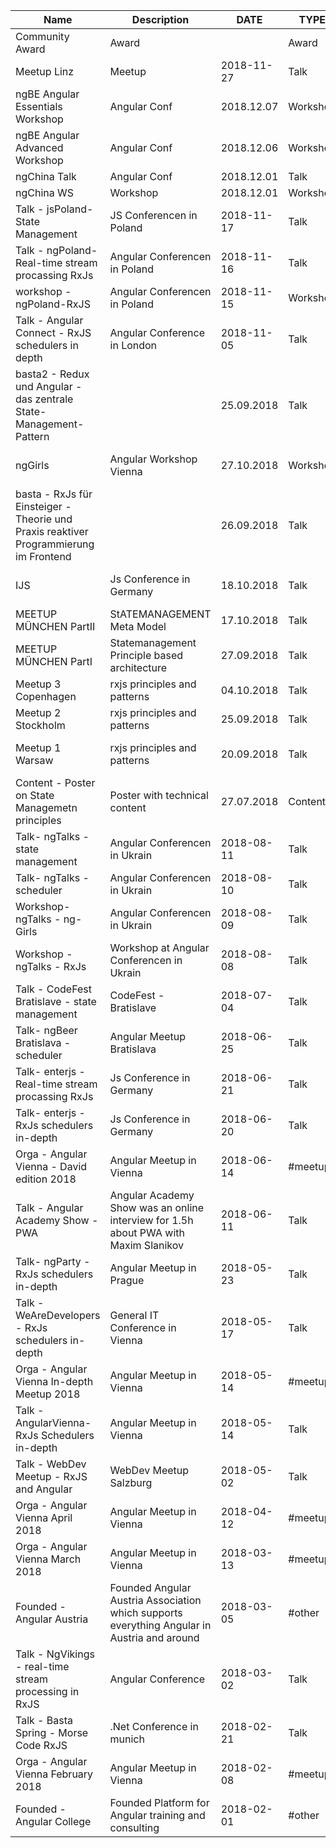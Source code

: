|Name                                                                                 |Description                                                                                |DATE      |TYPE      |City      |Country        |Link                                                         |Link1 Info|Link2 (Video)|
|-------------------------------------------------------------------------------------|-------------------------------------------------------------------------------------------|----------|----------|----------|---------------|-------------------------------------------------------------|----------|-------------|
|Community Award                                                                      |Award                                                                                      |          |Award     |          |               |                                                             |http://www.ng-poland.pl/|https://www.youtube.com/watch?v=3NzT-PkF288|
|Meetup Linz                                                                          |Meetup                                                                                     |2018-11-27|Talk      |Linz      |Austria        |https://www.meetup.com/de-DE/stahlstadt-js                   |https://www.meetup.com/de-DE/stahlstadt-js/events/256061365/|https://www.youtube.com/watch?v=dfSffbgflpQ|
|ngBE Angular Essentials Workshop                                                     |Angular Conf                                                                               |2018.12.07|Workshop  |Ghent     |Belgium        |https://ng-be.org/                                           |https://ng-be.org/angular-student-day|             |
|ngBE Angular Advanced Workshop                                                       |Angular Conf                                                                               |2018.12.06|Workshop  |Ghent     |Belgium        |https://ng-be.org/                                           |https://ng-be.org/workshops/2018/12/6/angular-ngrx-ultimate-angular|             |
|ngChina Talk                                                                         |Angular Conf                                                                               |2018.12.01|Talk      |Hanzou    |China          |https://ng-china.org/                                        |https://ng-china.org/|             |
|ngChina WS                                                                           |Workshop                                                                                   |2018.12.01|Workshop  |Hanzou    |China          |https://ng-china.org/                                        |https://ng-china.org/|             |
|Talk - jsPoland-State Management                                                     |JS Conferencen in Poland                                                                   |2018-11-17|Talk      |Warsaw    |Poland         |http://www.js-poland.pl/                                     |http://www.js-poland.pl/|https://www.youtube.com/watch?v=wS9xBP8klTs&list=PLYJFRoKhU5SPVzH3k0625ecRcMi6f52yH&index=8|
|Talk - ngPoland-Real-time stream procassing RxJs                                     |Angular Conferencen in Poland                                                              |2018-11-16|Talk      |Warsaw    |Poland         |http://www.ng-poland.pl/                                     |http://www.ng-poland.pl/|https://www.youtube.com/watch?v=CckLpAAxp1M|
|workshop - ngPoland-RxJS                                                             |Angular Conferencen in Poland                                                              |2018-11-15|Workshop  |Warsaw    |Poland         |http://www.ng-poland.pl/                                     |http://www.ng-poland.pl/|             |
|Talk - Angular Connect - RxJS schedulers in depth                                    |Angular Conference in London                                                               |2018-11-05|Talk      |London    |UK             |https://angularconnect.com/                                  |https://angularconnect.com/talks#michael-hladky|             |
|basta2 - Redux und Angular - das zentrale State-Management-Pattern                   |                                                                                           |25.09.2018|Talk      |Frankfurt |Germany        |https://basta.net/archiv-basta-2018/                         |https://basta.net/web-development/redux-und-angular-das-zentrale-state-management-pattern/|             |
|ngGirls                                                                              |Angular Workshop Vienna                                                                    |27.10.2018|Workshop  |Vienna    |AUT            |https://www.meetup.com/de-DE/Angular-Vienna/events/254823927/|https://www.meetup.com/de-DE/Angular-Vienna/events/254823927/|             |
|basta - RxJs für Einsteiger - Theorie und Praxis reaktiver Programmierung im Frontend|                                                                                           |26.09.2018|Talk      |Frakfurt  |Germany        |https://basta.net/archiv-basta-2018/                         |https://basta.net/web-development/rxjs-fuer-einsteiger-theorie-und-praxis-reaktiver-programmierung-im-frontend/|             |
|IJS                                                                                  |Js Conference in Germany                                                                   |18.10.2018|Talk      |Munich    |Germany        |https://javascript-conference.com/archiv/archive-ijs-2018/   |https://javascript-conference.com/speaker/michael-hladky/|             |
|MEETUP MÜNCHEN PartII                                                                |StATEMANAGEMENT Meta Model                                                                 |17.10.2018|Talk      |Munich    |Germany        |https://www.meetup.com/de-DE/Angular-Munich                  |https://www.meetup.com/de-DE/Angular-Munich/events/254759154/|             |
|MEETUP MÜNCHEN PartI                                                                 |Statemanagement Principle based architecture                                               |27.09.2018|Talk      |Munich    |Germany        |https://www.meetup.com/de-DE/Angular-Munich                  |https://www.meetup.com/de-DE/Angular-Munich/events/254759056/|             |
|Meetup 3 Copenhagen                                                                  |rxjs principles and patterns                                                               |04.10.2018|Talk      |Copenhagen|Denmark        |https://www.meetup.com/en-AU/ngCopenhagen/events/254793837/  |          |             |
|Meetup 2 Stockholm                                                                   |rxjs principles and patterns                                                               |25.09.2018|Talk      |Stockholm |Schweden       |https://www.meetup.com/en-AU/ngStockholm/events/253848541/   |          |             |
|Meetup 1 Warsaw                                                                      |rxjs principles and patterns                                                               |20.09.2018|Talk      |Warsaw    |Poland         |https://www.meetup.com/en-AU/Angular-Warsaw/events/254171666/|          |             |
|Content - Poster on State Managemetn principles                                      |Poster with technical content                                                              |27.07.2018|Content   |          |               |                                                             |https://twitter.com/Michael_Hladky/status/1022577946878533632|             |
|Talk- ngTalks - state management                                                     |Angular Conferencen in Ukrain                                                              |2018-08-11|Talk      |KHARKIV   |Ukrain         |                                                             |https://ngtalks.io/speaker/michael-hladky-2|             |
|Talk- ngTalks -scheduler                                                             |Angular Conferencen in Ukrain                                                              |2018-08-10|Talk      |KHARKIV   |Ukrain         |https://ngtalks.io/                                          |https://ngtalks.io/speaker/michael-hladky|             |
|Workshop- ngTalks - ng-Girls                                                         |Angular Conferencen in Ukrain                                                              |2018-08-09|Talk      |KHARKIV   |Ukrain         |https://ngtalks.io/                                          |https://ngtalks.io/workshops/nggirls|             |
|Workshop - ngTalks - RxJs                                                            |Workshop at Angular Conferencen in Ukrain                                                  |2018-08-08|Talk      |KHARKIV   |Ukrain         |https://ngtalks.io/                                          |https://ngtalks.io/workshops/rxjs-level-up-to-advanced-skills|             |
|Talk - CodeFest Bratislave - state management                                        |CodeFest - Bratislave                                                                      |2018-07-04|Talk      |Bratislava|Slovak Republic|                                                             |https://tickpo.sk/detail/code-fest-progressive-apps-2597|             |
|Talk- ngBeer Bratislava -scheduler                                                   |Angular Meetup Bratislava                                                                  |2018-06-25|Talk      |Bratislava|Slovak Republic|                                                             |https://www.eventbrite.com/e/ngbeer-bratislava-special-edition-tickets-46849398813|https://www.youtube.com/watch?v=YdQNtdsm_C0&feature=youtu.be#t=29m11s|
|Talk- enterjs - Real-time stream procassing RxJs                                     |Js Conference in Germany                                                                   |2018-06-21|Talk      |Darmstadt |Germany        |                                                             |https://www.enterjs.de/videos|             |
|Talk- enterjs - RxJs schedulers in-depth                                             |Js Conference in Germany                                                                   |2018-06-20|Talk      |Darmstadt |Germany        |                                                             |https://www.enterjs.de/videos|             |
|Orga - Angular Vienna - David edition 2018                                           |Angular Meetup in Vienna                                                                   |2018-06-14|#meetup   |Vienna    |Austria        |                                                             |https://www.meetup.com/de-DE/Angular-Vienna/events/248673721/|             |
|Talk - Angular Academy Show - PWA                                                    |Angular Academy Show was an online interview for 1.5h about PWA with Maxim Slanikov        |2018-06-11|Talk      |Wroclaw   |Poland         |                                                             |https://angular-academy.com/events/angular-pwa-ngsw-vs-workbox/11-06-2018/|https://www.youtube.com/watch?v=xmiX0N4RGFQ|
|Talk- ngParty - RxJs schedulers in-depth                                             |Angular Meetup in Prague                                                                   |2018-05-23|Talk      |Prague    |Czech Republic |                                                             |https://www.meetup.com/de-DE/ngParty/events/249700755/|             |
|Talk - WeAreDevelopers - RxJs schedulers in-depth                                    |General IT Conference in Vienna                                                            |2018-05-17|Talk      |Vienna    |Austria        |                                                             |https://www.wearedevelopers.com/|https://www.youtube.com/watch?v=NJN9dD_Okdg|
|Orga - Angular Vienna In-depth Meetup 2018                                           |Angular Meetup in Vienna                                                                   |2018-05-14|#meetup   |Vienna    |Austria        |                                                             |https://www.meetup.com/de-DE/Angular-Vienna/events/248673696/|             |
|Talk - AngularVienna- RxJs Schedulers in-depth                                       |Angular Meetup in Vienna                                                                   |2018-05-14|Talk      |Vienna    |Austria        |                                                             |https://www.meetup.com/de-DE/Angular-Vienna/events/248673696/|https://www.youtube.com/watch?v=HBFEz7f-nxk|
|Talk - WebDev Meetup - RxJS and Angular                                              |WebDev Meetup Salzburg                                                                     |2018-05-02|Talk      |Vienna    |Austria        |                                                             |https://www.meetup.com/de-DE/salzburgwebdev/events/248999927/|             |
|Orga - Angular Vienna April 2018                                                     |Angular Meetup in Vienna                                                                   |2018-04-12|#meetup   |Vienna    |Austria        |                                                             |https://www.meetup.com/de-DE/Angular-Vienna/events/248673682/|             |
|Orga - Angular Vienna March 2018                                                     |Angular Meetup in Vienna                                                                   |2018-03-13|#meetup   |Vienna    |Austria        |                                                             |https://www.meetup.com/de-DE/Angular-Vienna/events/248020613/|             |
|Founded - Angular Austria                                                            |Founded Angular Austria Association which supports everything Angular in Austria and around|2018-03-05|#other    |Vienna    |Austria        |                                                             |angular-austria.at|             |
|Talk - NgVikings - real-time stream processing in RxJS                               |Angular Conference                                                                         |2018-03-02|Talk      |Helsinki  |Finland        |                                                             |https://2018.ngvikings.org/|https://www.youtube.com/watch?v=iNlGvy7l24w|
|Talk - Basta Spring - Morse Code RxJS                                                |.Net Conference in munich                                                                  |2018-02-21|Talk      |Munich    |Germany        |                                                             |https://sandsmedia.com/de/presse/basta-spring-2018-%E2%80%93-konferenz-f%C3%BCr-net-windows-und-open-innovation|             |
|Orga - Angular Vienna February 2018                                                  |Angular Meetup in Vienna                                                                   |2018-02-08|#meetup   |Vienna    |Austria        |                                                             |https://www.meetup.com/de-DE/Angular-Vienna/events/247035489/|             |
|Founded - Angular College                                                            |Founded Platform for Angular training and consulting                                       |2018-02-01|#other    |Vienna    |Austria        |                                                             |angular.college.com|             |
